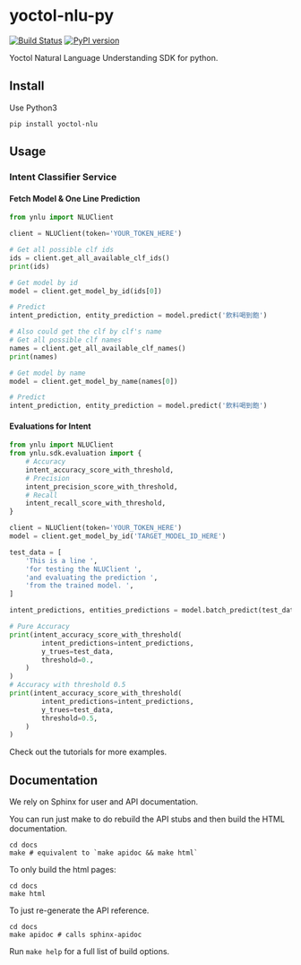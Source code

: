 # yoctol-nlu-py
[![Build Status](https://travis-ci.org/Yoctol/yoctol-nlu-py.svg?branch=master)](https://travis-ci.org/Yoctol/yoctol-nlu-py)
[![PyPI version](https://badge.fury.io/py/yoctol-nlu.svg)](https://badge.fury.io/py/yoctol-nlu)

Yoctol Natural Language Understanding SDK for python.

## Install
Use Python3
```
pip install yoctol-nlu
```

## Usage

### Intent Classifier Service

#### Fetch Model & One Line Prediction
```python
from ynlu import NLUClient

client = NLUClient(token='YOUR_TOKEN_HERE')

# Get all possible clf ids
ids = client.get_all_available_clf_ids()
print(ids)

# Get model by id
model = client.get_model_by_id(ids[0])

# Predict
intent_prediction, entity_prediction = model.predict('飲料喝到飽')

# Also could get the clf by clf's name
# Get all possible clf names
names = client.get_all_available_clf_names()
print(names)

# Get model by name
model = client.get_model_by_name(names[0])

# Predict
intent_prediction, entity_prediction = model.predict('飲料喝到飽')
```

#### Evaluations for Intent
```python
from ynlu import NLUClient
from ynlu.sdk.evaluation import {
    # Accuracy
    intent_accuracy_score_with_threshold,
    # Precision
    intent_precision_score_with_threshold,
    # Recall
    intent_recall_score_with_threshold,
}

client = NLUClient(token='YOUR_TOKEN_HERE')
model = client.get_model_by_id('TARGET_MODEL_ID_HERE')

test_data = [
    'This is a line ',
    'for testing the NLUClient ',
    'and evaluating the prediction ',
    'from the trained model. ',
]

intent_predictions, entities_predictions = model.batch_predict(test_data)

# Pure Accuracy
print(intent_accuracy_score_with_threshold(
        intent_predictions=intent_predictions,
        y_trues=test_data,
        threshold=0.,
    )
)
# Accuracy with threshold 0.5
print(intent_accuracy_score_with_threshold(
        intent_predictions=intent_predictions,
        y_trues=test_data,
        threshold=0.5,
    )
)
```

Check out the tutorials for more examples.

## Documentation

We rely on Sphinx for user and API documentation.

You can run just make to do rebuild the API stubs and then build the HTML documentation.

```
cd docs
make # equivalent to `make apidoc && make html`
```

To only build the html pages:

```
cd docs
make html
```

To just re-generate the API reference.

```
cd docs
make apidoc # calls sphinx-apidoc
```
Run `make help` for a full list of build options.
